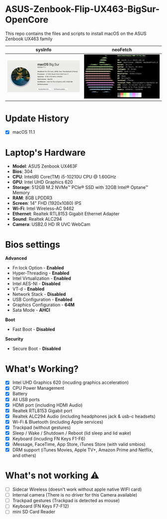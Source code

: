 # ASUS-Zenbook-Flip-UX463-BigSur-OpenCore
This repo contains the files and scripts to install macOS on the ASUS Zenbook UX463 family

sysInfo | neoFetch
:---:|:----:
![T460](Images/SysInfo.png) | ![T460](Images/NeoFetch.png)

# Update History
- [x] macOS 11.1

# Laptop's Hardware
- <b>Model</b>: ASUS Zenbook UX463F
- <b>Bios</b>: 304
- <b>CPU</b>: Intel(R) Core(TM) i5-10210U CPU @ 1.60GHz
- <b>GPU</b>: Intel UHD Graphics 620
- <b>Storage</b>: 512GB M.2 NVMe™ PCIe® SSD with 32GB Intel® Optane™ Memory
- <b>RAM</b>: 8GB LPDDR3
- <b>Screen</b>: 14" FHD (1920x1080) IPS
- <b>Wi-Fi</b>: Intel Wireless-AC 9462
- <b>Ethernet</b>: Realtek RTL8153 Gigabit Ethernet Adapter
- <b>Sound</b>: Realtek ALC294
- <b>Camera</b>: USB2.0 HD IR UVC WebCam

# Bios settings

<b>Advanced</b>
- Fn lock Option - **Enabled** 
- Hyper-Threading - **Enabled**
- Intel Virtualization - **Enabled**
- Intel AES-NI - **Disabled**
- VT-d - **Enabled**
- Network Stack - **Disabled**
- USB Configuration - **Enabled**
- Graphics Configuration - **64M**
- Sata Mode - **AHCI**

<b>Boot</b>
- Fast Boot - **Disabled**

<b>Security</b>
- Secure Boot - **Disabled**

# What's Working?
- [x] Intel UHD Graphics 620 (incuding graphics acceleration)
- [x] CPU Power Management
- [x] Battery
- [x] All USB ports
- [x] HDMI port (including HDMI Audio)
- [x] Realtek RTL8153 Gigabit port
- [x] Realtek ALC294 Audio (including headphones jack & usb-c headsets)
- [x] Wi-Fi & Bluetooth (including Apple services)
- [x] Trackpad (without gestures)
- [x] Sleep / Wake / Shutdown / Reboot (lid sleep and lid wake)
- [x] Keyboard (incuding FN Keys F1-F6)
- [x] iMessage, FaceTime, App Store, iTunes Store (with valid smbios)
- [x] DRM support (iTunes Movies, Apple TV+, Amazon Prime and Netflix, and others)

# What's not working ⚠️
- [ ] Sidecar Wireless (doesn't work without apple native WIFI card)
- [ ] Internal camera (There is no driver for this Camera available)
- [ ] Trackpad gestures (Trackpad is detected as mouse)
- [ ] Keyboard (FN Keys F7-F12)
- [ ] mini SD Card Reader